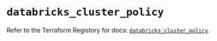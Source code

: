 # `databricks_cluster_policy`

Refer to the Terraform Registory for docs: [`databricks_cluster_policy`](https://registry.terraform.io/providers/databricks/databricks/1.23.0/docs/resources/cluster_policy).
